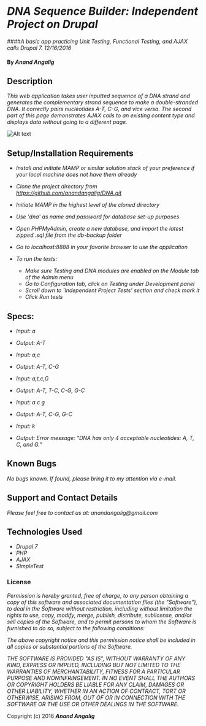 # _DNA Sequence Builder: Independent Project on Drupal_

####_A basic app practicing Unit Testing, Functional Testing, and AJAX calls Drupal 7. 12/16/2016_

#### By _**Anand Angalig**_


## Description

_This web application takes user inputted sequence of a DNA strand and generates the complementary strand sequence to make a double-stranded DNA. It correctly pairs nucleotides A-T, C-G, and vice versa. The second part of this page demonstrates AJAX calls to an existing content type and displays data without going to a different page._

![Alt text](http://www.livescience.com/images/i/000/068/518/original/dna-strand.jpeg?interpolation=lanczos-none&downsize=*:1000")

## Setup/Installation Requirements
  * _Install and initiate MAMP or similar solution stack of your preference if your local machine does not have them already_

  * _Clone the project directory from https://github.com/anandangalig/DNA.git_

  * _Initiate MAMP in the highest level of the cloned directory_

  * _Use 'dna' as name and password for database set-up purposes_

  * _Open PHPMyAdmin, create a new database, and import the latest zipped .sql file from the db-backup folder_

  * _Go to localhost:8888 in your favorite browser to use the application_

  * _To run the tests:_
    * _Make sure Testing and DNA modules are enabled on the Module tab of the Admin menu_
    * _Go to Configuration tab, click on Testing under Development panel_
    * _Scroll down to 'Independent Project Tests' section and check mark it_
    * _Click Run tests_


## Specs:
* _Input: a_
* _Output: A-T_

* _Input: a,c_
* _Output: A-T, C-G_

* _Input: a,t,c,G_
* _Output: A-T, T-C, C-G, G-C_

* _Input: a c g_
* _Output: A-T, C-G, G-C_

* _Input: k_
* _Output: Error message: "DNA has only 4 acceptable nucleotides: A, T, C, and G."_



## Known Bugs
_No bugs known. If found, please bring it to my attention via e-mail._


## Support and Contact Details
_Please feel free to contact us at:_
    _anandangalig@gmail.com_

## Technologies Used

* _Drupal 7_
* _PHP_
* _AJAX_
* _SimpleTest_


### License
_Permission is hereby granted, free of charge, to any person obtaining a copy of this software and associated documentation files (the "Software"), to deal in the Software without restriction, including without limitation the rights to use, copy, modify, merge, publish, distribute, sublicense, and/or sell copies of the Software, and to permit persons to whom the Software is furnished to do so, subject to the following conditions:_

_The above copyright notice and this permission notice shall be included in all copies or substantial portions of the Software._

_THE SOFTWARE IS PROVIDED "AS IS", WITHOUT WARRANTY OF ANY KIND, EXPRESS OR IMPLIED, INCLUDING BUT NOT LIMITED TO THE WARRANTIES OF MERCHANTABILITY, FITNESS FOR A PARTICULAR PURPOSE AND NONINFRINGEMENT. IN NO EVENT SHALL THE AUTHORS OR COPYRIGHT HOLDERS BE LIABLE FOR ANY CLAIM, DAMAGES OR OTHER LIABILITY, WHETHER IN AN ACTION OF CONTRACT, TORT OR OTHERWISE, ARISING FROM, OUT OF OR IN CONNECTION WITH THE SOFTWARE OR THE USE OR OTHER DEALINGS IN THE SOFTWARE._

Copyright (c) 2016 **_Anand Angalig_**
